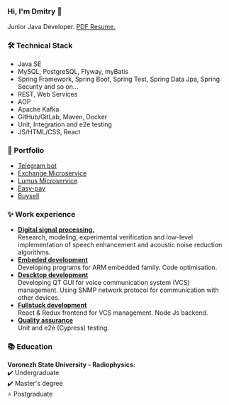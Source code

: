 ### Hi, I'm Dmitry 👋

Junior Java Developer. 
[PDF Resume.](https://drive.google.com/file/d/1uJ5keqvJpsX8bSyWkTPXBOr0eUjUAum4/view?usp=sharing)


### 🛠 Technical Stack
* Java SE
* MySQL, PostgreSQL, Flyway, myBatis
* Spring Framework, Spring Boot, Spring Test, Spring Data Jpa, Spring Security and so on...
* REST, Web Services
* AOP
* Apache Kafka
* GitHub/GitLab, Maven, Docker
* Unit, Integration and e2e testing
* JS/HTML/CSS, React

### 💼 Portfolio
* [Telegram bot](https://github.com/dmitrKuznetsov/spring-telegrambot.git)
* [Exchange Microservice](https://github.com/dmitrKuznetsov/exchange-ms)
* [Lumus Microservice](https://github.com/dmitrKuznetsov/lumus-ms)
* [Easy-pay](https://github.com/dmitrKuznetsov/easy-pay)
* [Buysell](https://github.com/dmitrKuznetsov/buysell)

### ✨ Work experience
*   <ins>**Digital signal processing.**</ins> \
Research, modeling, experimental verification and low-level implementation of speech enhancement and acoustic noise reduction algorithms.
*   <ins>**Embeded development**</ins> \
Developing programs for ARM embedded family. Code optimisation.
*   <ins>**Descktop development**</ins> \
Developing QT GUI for voice communication system (VCS) management. Using SNMP network protocol for communication with other devices.
*   <ins>**Fullstuck development**</ins> \
React & Redux frontend for VCS management. Node Js backend.
*   <ins>**Quality assurance**</ins> \
Unit and e2e (Cypress) testing.

### 📚 Education
**Voronezh State University - Radiophysics:** \
✔️ Undergraduate \
✔️ Master's degree \
⭐   Postgraduate

